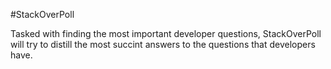 #StackOverPoll

Tasked with finding the most important developer questions, StackOverPoll will try to distill the most succint answers to the questions that developers have.